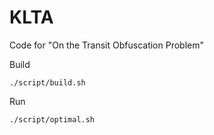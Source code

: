 # KLTA
Code for "On the Transit Obfuscation Problem"

Build

```
./script/build.sh
```

Run

```
./script/optimal.sh
```
